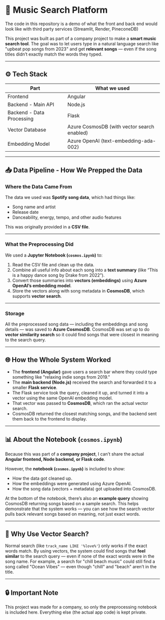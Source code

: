 

# 🎵 Music Search Platform 

The code in this repository is a demo of what the front and back end would look like with third party services (Streamlit, Render, PineconeDB)

This project was built as part of a company project to make a **smart music search tool**. The goal was to let users type in a natural language search like "upbeat pop songs from 2023" and get **relevant songs** — even if the song titles didn’t exactly match the words they typed.

---

## ⚙️ Tech Stack

| Part               | What we used |
|-------------------|----------------|
| Frontend         | Angular |
| Backend - Main API | Node.js |
| Backend - Data Processing | Flask |
| Vector Database  | Azure CosmosDB (with vector search enabled) |
| Embedding Model | Azure OpenAI (text-embedding-ada-002) |

---

## 📥 Data Pipeline - How We Prepped the Data

### Where the Data Came From
The data we used was **Spotify song data**, which had things like:
- Song name and artist
- Release date
- Danceability, energy, tempo, and other audio features

This was originally provided in a **CSV file**.

---

### What the Preprocessing Did
We used a **Jupyter Notebook (`cosmos.ipynb`)** to:

1. Read the CSV file and clean up the data.
2. Combine all useful info about each song into a **text summary** (like “This is a happy dance song by Drake from 2022”).
3. Convert those summaries into **vectors (embeddings)** using **Azure OpenAI’s embedding model**.
4. Store the vectors along with song metadata in **CosmosDB**, which supports **vector search**.

---

### Storage
All the preprocessed song data — including the embeddings and song details — was saved to **Azure CosmosDB**. CosmosDB was set up to do **vector similarity search** so it could find songs that were closest in meaning to the search query.

---

## 🌐 How the Whole System Worked
- The **frontend (Angular)** gave users a search bar where they could type something like "relaxing indie songs from 2019."
- The **main backend (Node.js)** received the search and forwarded it to a smaller **Flask service**.
- The Flask service took the query, cleaned it up, and turned it into a vector using the same OpenAI embedding model.
- That vector was passed to **CosmosDB**, which ran the actual vector search.
- CosmosDB returned the closest matching songs, and the backend sent them back to the frontend to display.

---

## 📊 About the Notebook (`cosmos.ipynb`)
Because this was part of a **company project**, I can’t share the actual **Angular frontend, Node backend, or Flask code**.

However, the **notebook (`cosmos.ipynb`)** is included to show:

- How the data got cleaned up.
- How the embeddings were generated using Azure OpenAI.
- How the song data (vectors + metadata) got uploaded into CosmosDB.

At the bottom of the notebook, there’s also an **example query** showing CosmosDB returning songs based on a sample search. This helps demonstrate that the system works — you can see how the search vector pulls back relevant songs based on meaning, not just exact words.

---

## 🚀 Why Use Vector Search?
Normal search (like `track_name LIKE '%love%'`) only works if the exact words match. By using vectors, the system could find songs that **feel similar** to the search query — even if none of the exact words were in the song name. For example, a search for "chill beach music" could still find a song called "Ocean Vibes" — even though "chill" and "beach" aren’t in the title.

---

## 🔒 Important Note
This project was made for a company, so only the preprocessing notebook is included here. Everything else (the actual app code) is kept private.
